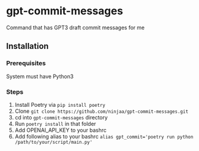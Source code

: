 # gpt-commit-messages
Command that has GPT3 draft commit messages for me

## Installation

### Prerequisites

System must have Python3

### Steps

1. Install Poetry via `pip install poetry`
2. Clone `git clone https://github.com/ninjaa/gpt-commit-messages.git`
3. cd into `gpt-commit-messages` directory
4. Run `poetry install` in that folder
5. Add OPENAI_API_KEY to your bashrc
6. Add following alias to your bashrc
`alias gpt_commit='poetry run python /path/to/your/script/main.py'`



